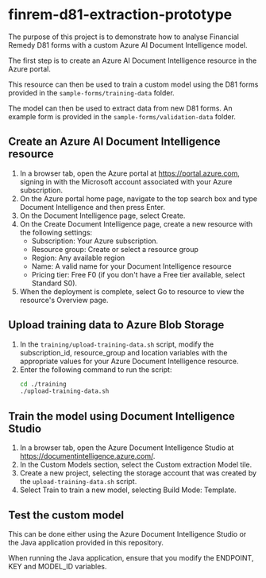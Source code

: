 # finrem-d81-extraction-prototype
The purpose of this project is to demonstrate how to analyse Financial Remedy D81 forms with a custom Azure AI Document Intelligence model.

The first step is to create an Azure AI Document Intelligence resource in the Azure portal.

This resource can then be used to train a custom model using the D81 forms provided in the `sample-forms/training-data` folder.

The model can then be used to extract data from new D81 forms. An example form is provided in the `sample-forms/validation-data` folder.

## Create an Azure AI Document Intelligence resource
1. In a browser tab, open the Azure portal at https://portal.azure.com, signing in with the Microsoft account associated with your Azure subscription.
2. On the Azure portal home page, navigate to the top search box and type Document Intelligence and then press Enter.
3. On the Document Intelligence page, select Create.
4. On the Create Document Intelligence page, create a new resource with the following settings:
   - Subscription: Your Azure subscription.
   - Resource group: Create or select a resource group
   - Region: Any available region
   - Name: A valid name for your Document Intelligence resource
   - Pricing tier: Free F0 (if you don't have a Free tier available, select Standard S0).
5. When the deployment is complete, select Go to resource to view the resource's Overview page.

## Upload training data to Azure Blob Storage
1. In the `training/upload-training-data.sh` script, modify the subscription_id, resource_group and location variables with the appropriate values for your Azure Document Intelligence resource.
2. Enter the following command to run the script:
   ```bash
   cd ./training
   ./upload-training-data.sh
   ```

## Train the model using Document Intelligence Studio
1. In a browser tab, open the Azure Document Intelligence Studio at https://documentintelligence.azure.com/.
2. In the Custom Models section, select the Custom extraction Model tile.
3. Create a new project, selecting the storage account that was created by the `upload-training-data.sh` script.
4. Select Train to train a new model, selecting Build Mode: Template.

## Test the custom model
This can be done either using the Azure Document Intelligence Studio or the Java application provided in this repository.

When running the Java application, ensure that you modify the ENDPOINT, KEY and MODEL_ID variables.

